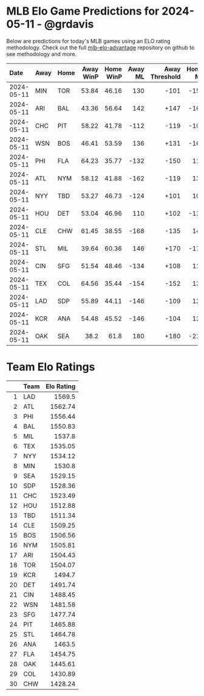 # MLB Elo Game Predictions for 2024-05-11 - @grdavis
Below are predictions for today's MLB games using an ELO rating methodology. Check out the full [mlb-elo-advantage](https://github.com/grdavis/mlb-elo-advantage) repository on github to see methodology and more.

| Date       | Away   | Home   |   Away WinP |   Home WinP |   Away ML |   Away Threshold |   Home ML |   Home Threshold |
|:-----------|:-------|:-------|------------:|------------:|----------:|-----------------:|----------:|-----------------:|
| 2024-05-11 | MIN    | TOR    |       53.84 |       46.16 |       130 |             -101 |      -154 |             +132 |
| 2024-05-11 | ARI    | BAL    |       43.36 |       56.64 |       142 |             +147 |      -168 |             -112 |
| 2024-05-11 | CHC    | PIT    |       58.22 |       41.78 |      -112 |             -119 |      -104 |             +156 |
| 2024-05-11 | WSN    | BOS    |       46.41 |       53.59 |       136 |             +131 |      -162 |             -100 |
| 2024-05-11 | PHI    | FLA    |       64.23 |       35.77 |      -132 |             -150 |       112 |             +199 |
| 2024-05-11 | ATL    | NYM    |       58.12 |       41.88 |      -162 |             -119 |       136 |             +155 |
| 2024-05-11 | NYY    | TBD    |       53.27 |       46.73 |      -124 |             +101 |       106 |             +129 |
| 2024-05-11 | HOU    | DET    |       53.04 |       46.96 |       110 |             +102 |      -130 |             +128 |
| 2024-05-11 | CLE    | CHW    |       61.45 |       38.55 |      -168 |             -135 |       142 |             +178 |
| 2024-05-11 | STL    | MIL    |       39.64 |       60.36 |       146 |             +170 |      -174 |             -129 |
| 2024-05-11 | CIN    | SFG    |       51.54 |       48.46 |      -134 |             +108 |       114 |             +121 |
| 2024-05-11 | TEX    | COL    |       64.56 |       35.44 |      -154 |             -152 |       130 |             +202 |
| 2024-05-11 | LAD    | SDP    |       55.89 |       44.11 |      -146 |             -109 |       124 |             +143 |
| 2024-05-11 | KCR    | ANA    |       54.48 |       45.52 |      -146 |             -104 |       124 |             +135 |
| 2024-05-11 | OAK    | SEA    |       38.2  |       61.8  |       180 |             +180 |      -215 |             -137 |

# Team Elo Ratings
|    | Team   |   Elo Rating |
|---:|:-------|-------------:|
|  1 | LAD    |      1569.5  |
|  2 | ATL    |      1562.74 |
|  3 | PHI    |      1556.44 |
|  4 | BAL    |      1550.83 |
|  5 | MIL    |      1537.8  |
|  6 | TEX    |      1535.05 |
|  7 | NYY    |      1534.12 |
|  8 | MIN    |      1530.8  |
|  9 | SEA    |      1529.15 |
| 10 | SDP    |      1528.36 |
| 11 | CHC    |      1523.49 |
| 12 | HOU    |      1512.88 |
| 13 | TBD    |      1511.34 |
| 14 | CLE    |      1509.25 |
| 15 | BOS    |      1506.56 |
| 16 | NYM    |      1505.81 |
| 17 | ARI    |      1504.43 |
| 18 | TOR    |      1504.07 |
| 19 | KCR    |      1494.7  |
| 20 | DET    |      1491.74 |
| 21 | CIN    |      1488.45 |
| 22 | WSN    |      1481.58 |
| 23 | SFG    |      1477.74 |
| 24 | PIT    |      1465.88 |
| 25 | STL    |      1464.78 |
| 26 | ANA    |      1463.5  |
| 27 | FLA    |      1454.75 |
| 28 | OAK    |      1445.61 |
| 29 | COL    |      1430.89 |
| 30 | CHW    |      1428.24 |